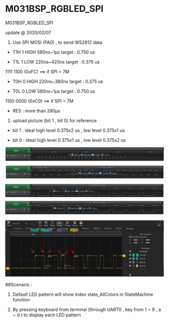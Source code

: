 # M031BSP_RGBLED_SPI
 M031BSP_RGBLED_SPI

update @ 2020/02/07

1. Use SPI MOSI (PA0) , to send WS2812 data 

- T1H 1 HIGH 580ns~1μs		target : 0.750 us

- T1L 1 LOW 220ns~420ns		target : 0.375 us

1111 1100 (0xFC)	==> if SPI = 7M

- T0H 0 HIGH 220ns~380ns		target : 0.375 us

- T0L 0 LOW 580ns~1μs			target : 0.750 us

1100 0000 (0xC0)	==> if SPI = 7M	

- RES : more than 280μs

2. upload picture (bit 1 , bit 0) for reference

- bit 1 : ideal high level 0.375x2 us , low level 0.375x1 us

- bit 0 : ideal high level 0.375x1 us , low level 0.375x2 us

![image](https://github.com/released/M031BSP_RGBLED_SPI/blob/master/M031_RGB_1LED_0xFF_0x00_0x00.jpg)

![image](https://github.com/released/M031BSP_RGBLED_SPI/blob/master/scope_bit_High_Low.jpg)

##Scenario : 

1. Default LED pattern will show index state_AllColors in StateMachine function

2. By pressing keyboard from terminal (through UART0 , key from 1 ~ 9 , a ~ d ) to display each LED pattern


